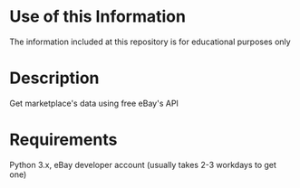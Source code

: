 # Use of this Information
The information included at this repository is for educational purposes only

# Description
Get marketplace's data using free eBay's API

# Requirements
Python 3.x,
eBay developer account (usually takes 2-3 workdays to get one)
